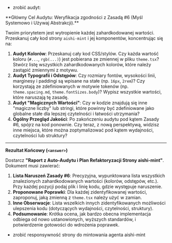
- zrobić audyt: 
<instructions>
**Główny Cel Audytu: Weryfikacja zgodności z Zasadą #6 (Myśl Systemowo i Używaj Abstrakcji).**

Twoim priorytetem jest wytropienie każdej zahardkodowanej wartości. Przeskanuj cały kod strony `aishi-mint` i jej komponentów, koncentrując się na:

1.  **Audyt Kolorów**: Przeskanuj cały kod CSS/stylów. Czy każda wartość koloru (`#...`, `rgb(...)`) jest pobierana ze zmiennej w pliku `theme.tsx`? Stwórz listę wszystkich zahardkodowanych kolorów, które należy zastąpić zmiennymi z motywu.
2.  **Audyt Typografii i Odstępów**: Czy rozmiary fontów, wysokości linii, marginesy i paddingi są wpisane na stałe (np. `16px`, `2rem`)? Czy korzystają ze zdefiniowanych w motywie tokenów (np. `theme.spacing.md`, `theme.fontSizes.body`)? Wypisz wszystkie wartości, które naruszają tę zasadę.
3.  **Audyt "Magicznych Wartości"**: Czy w kodzie znajdują się inne "magiczne liczby" lub stringi, które powinny być zdefiniowane jako globalne stałe dla lepszej czytelności i łatwości utrzymania?
4.  **Ogólny Przegląd Jakości**: Po zakończeniu audytu pod kątem Zasady #6, spójrz na kod ponownie. Czy teraz, z nową perspektywą, widzisz inne miejsca, które można zoptymalizować pod kątem wydajności, czytelności lub struktury?

---

**Rezultat Końcowy (`<answer>`)**

Dostarcz **"Raport z Auto-Audytu i Plan Refaktoryzacji Strony aishi-mint"**. Dokument musi zawierać:

1.  **Lista Naruszeń Zasady #6**: Precyzyjna, wypunktowana lista wszystkich znalezionych zahardkodowanych wartości (kolorów, odstępów, etc.). Przy każdej pozycji podaj plik i linię kodu, gdzie występuje naruszenie.
2.  **Proponowane Poprawki**: Dla każdej zidentyfikowanej wartości, zaproponuj, jaką zmienną z `theme.tsx` należy użyć w zamian.
3.  **Inne Obserwacje**: Lista wszelkich innych zidentyfikowanych możliwości ulepszenia kodu (dotyczących wydajności, czytelności, struktury).
4.  **Podsumowanie**: Krótka ocena, jak bardzo obecna implementacja odbiega od nowo ustanowionych, wyższych standardów, i potwierdzenie gotowości do wdrożenia poprawek.
</instructions>



- zrobić responsywność strony do mintowania agenta aishi-mint 
